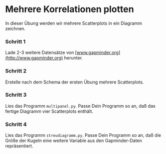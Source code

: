 
# Mehrere Korrelationen plotten

In dieser Übung werden wir mehrere Scatterplots in ein Diagramm zeichnen.

### Schritt 1

Lade 2-3 weitere Datensätze von [www.gapminder.org](http://www.gapminder.org) herunter.

### Schritt 2

Erstelle nach dem Schema der ersten Übung mehrere Scatterplots.

### Schritt 3

Lies das Programm `multipanel.py`. Passe Dein Programm so an, daß das fertige Diagramm vier Scatterplots enthält.

### Schritt 4

Lies das Programm `streudiagramm.py`. Passe Dein Programm so an, daß die Größe der Kugeln eine weitere Variable aus den Gapminder-Daten repräsentiert.
